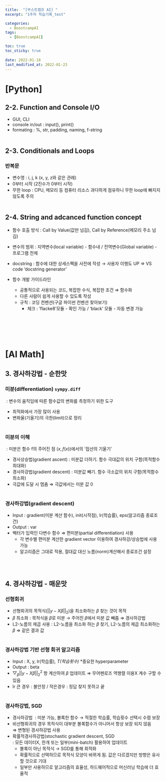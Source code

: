 ```yaml
---
title:  "[부스트캠프 AI] "
excerpt: "1주차 학습기록_test"

categories:
  - BoostcampAI
tags:
  - [BoostcampAI]

toc: true
toc_sticky: true
 
date: 2022-01-18
last_modified_at: 2022-01-23
---
```



# **[Python]**
## **2-2. Function and Console I/O**
- GUI, CLI
- console in/out : input(), print()
- formating : %, str, padding, naming, f-string
<br></br>


## **2-3. Conditionals and Loops**
### **반복문**
- 변수명 : i, j, k (x, y, z와 같은 관례)
- 0부터 시작 (2진수가 0부터 시작)
- 무한 loop : CPU, 메모리 등 컴퓨터 리소스 과다하게 점유하니 무한 loop에 빠지지 않도록 주의
<br></br>

## **2-4. String and adcanced function concept**
- 함수 호출 방식 : Call by Value(값만 넘김), Call by Reference(메모리 주소 넘김)
- 변수의 범위 : 지역변수(local variable) - 함수내 / 전역변수(Global variable) - 프로그램 전체
- docstring : 함수에 대한 상세스펙을 사전에 작성 → 사용자 이행도 UP
     ⇒ VS code ‘docstring generator’
    
- 함수 개발 가이드라인
    - 공통적으로 사용되는 코드, 복잡한 수식, 복잡한 조건 ⇒ 함수화
    - 다른 사람이 쉽게 사용할 수 있도록 작성
    - 규칙 : 코딩 컨벤션(구글 파이썬 컨벤션 찾아보기)
        - 체크 : ‘flacke8’모듈 - 확인 가능 / ‘black’ 모듈 - 자동 변경 가능

<br></br>
<br></br>
# **[AI Math]**
## **3. 경사하강법 - 순한맛**
### **미분(differentiation)**  `sympy.diff`
&nbsp;: 변수의 움직임에 따른 함수값의 변화를 측정하기 위한 도구
- 최적화에서 가장 많이 사용
- 변화율(기울기)의 극한(limit)으로 정리   
&nbsp;
### **미분의 이해**
&nbsp;: 미분은 함수 f의 주어진 점 $(x, f(x))$에서의 ‘접선의 기울기’
- 경사상승법(gradient ascent) : 미분값 더하기. 함수 극대값의 위치 구함(목적함수 최대화)
- 경사하강법(gradient descent) : 미분값 빼기. 함수 극소값의 위치 구함(목적함수 최소화)
- 극값에 도달 시 멈춤 ⇒ 극값에서는 미분 값 0   
&nbsp;
### **경사하강법(gradient descent)**
- Input : gradient(미분 계산 함수), init(시작점), lr(학습률), eps(알고리즘 종료조건)
- Output : var
- 벡터가 입력인 다변수 함수 ⇒ 편미분(partial differentiation) 사용
    - 각 변수별 편미분 계산한 gradient vector 이용하여 경사하강/상승법에 사용 가능
    - 알고리즘은 그대로 적용, 절대값 대신 노름(norm)계산해서 종료조건 설정

<br></br>
## **4. 경사하강법 - 매운맛**
### **선형회귀**
- 선형회귀의 목적식($||y-X\beta||_2$)을 최소화하는 $\beta$ 찾는 것이 목적
- $\beta$ 최소화 : 목적식을 $\beta$로 미분 → 주어진 $\beta$에서 미분 값 빼줌 ⇒ 경사하강법
- L2-노름의 제곱 사용 : L2-노름을 최소화 하는 $\beta$ 찾기, L2-노름의 제곱 최소화하는 $\beta$ ⇒ 같은 결과 값   
&nbsp;
### **경사하강법 기반 선형 회귀 알고리즘**
- Input : X, y, lr(학습률)*, T(학습횟수)*    *중요한 hyperparameter
- Output : beta
- $\bigtriangledown_\beta||y-X\beta||^2_2$ 항 계산하여 $\beta$ 업데이트  ⇒ 무어펜로즈 역행렬 이용X 계수 구할 수 있음
- lr 큰 경우 : 불안정 / 작은경우 : 정답 찾지 못하고 끝   
&nbsp;
### **경사하강법, SGD**
- 경사하강법
&nbsp;: 미분 가능, 볼록한 함수 → 적절한 학습률, 학습횟수 선택시 수렴 보장
- 비선형회귀의 경우 목적식이 대부분 볼록함수가 아니어서 항상 보장 되지 않음   
   ⇒ 변형된 경사하강법 사용
- 확률적경사하강법(stochastic gradient descent, SGD    
    : 모든 데이터X, 한개 또는 일부(mini-batch) 활용하여 업데이트 
    - 볼록이 아닌 목적식 → SGD를 통해 회적화
    - 확률적으로 선택하므로 목적식 모양이 바뀌게 됨. 값은 다르겠지만 방향은 유사할 것으로 기대
    - 일부만 사용하므로 알고리즘의 효율성, 하드웨어적으로 머신러닝 학습에 더 효율적